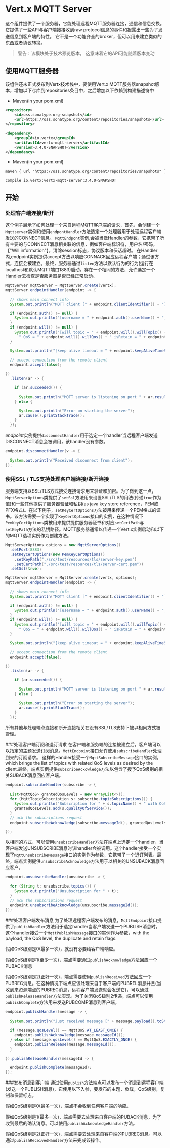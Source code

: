 # Vert.x MQTT Server

这个组件提供了一个服务器，它能处理远程MQTT服务器连接，通信和信息交换。
它提供了一些API与客户端接接收到raw protocol信息的事件和报露出一些为了发送信息到客户端的特性。
它不是一个功能齐全的broker，但可以用来建立类似的东西或者协议转换。
> 警告：该模块处于技术预览版本， 这意味着它的API可能随着版本变动


## 使用MQTT服务器

该组件还未正式发布到Vertx技术栈中，要使用Vert.x MQTT服务器snapshot版本，增加以下仓库到repositories条目中，之后增加以下依赖到构建描述符中

- Maven(in your pom.xml)
```xml
<repository>
    <id>oss.sonatype.org-snapshot</id>
    <url>https://oss.sonatype.org/content/repositories/snapshots</url>
</repository>
```

```xml
<dependency>
    <groupId>io.vertx</groupId>
    <artifactId>vertx-mqtt-server</artifactId>
    <version>3.4.0-SNAPSHOT</version>
</dependency>
```

- Maven(in your pom.xml)
```xml
maven { url "https://oss.sonatype.org/content/repositories/snapshots" }
```

```xml
compile io.vertx:vertx-mqtt-server:3.4.0-SNAPSHOT
```

## 开始
### 处理客户端连接/断开
这个例子展示了如何处理一个来自远程MQTT客户端的请求，首先，会创建一个`Mqttserver`实例和使用`endpontHandler`方法选定一个处理器用于处理远程客户端发送的CONNECT信息。
`MqttEndpont`实例,会被当做Handler的参数，它携带了所有主要的与CONNECT消息相关联的信息，例如客户端标识符，用户名/密码，【"Will information"】，清除session标志，协议版本和保活超时。
在Handler内,endpoint实例提供accept方法以响应CONNACK回应远程客户端；通过该方式，连接会被建立。最终，服务器通过`listen`方法以默认行为的行为(运行在localhost和默认MQTT端口1883)启动。存在一个相同的方法，允许选定一个Handler去检查是否服务器是否已经正常启动。

```java
MqttServer mqttServer = MqttServer.create(vertx);
mqttServer.endpointHandler(endpoint -> {

  // shows main connect info
  System.out.println("MQTT client [" + endpoint.clientIdentifier() + "] request to connect, clean session = " + endpoint.isCleanSession());

  if (endpoint.auth() != null) {
    System.out.println("[username = " + endpoint.auth().userName() + ", password = " + endpoint.auth().password() + "]");
  }
  if (endpoint.will() != null) {
    System.out.println("[will topic = " + endpoint.will().willTopic() + " msg = " + endpoint.will().willMessage() +
      " QoS = " + endpoint.will().willQos() + " isRetain = " + endpoint.will().isWillRetain() + "]");
  }

  System.out.println("[keep alive timeout = " + endpoint.keepAliveTimeSeconds() + "]");

  // accept connection from the remote client
  endpoint.accept(false);

})
  .listen(ar -> {

    if (ar.succeeded()) {

      System.out.println("MQTT server is listening on port " + ar.result().actualPort());
    } else {

      System.out.println("Error on starting the server");
      ar.cause().printStackTrace();
    }
  });
```
*endpoint*实例提供`disconnectHandler`用于选定一个handler当远程客户端发送 DISCONNECT消息会被调用，该handler没有参数。
```java
endpoint.disconnectHandler(v -> {

  System.out.println("Received disconnect from client");
});
```

### 使用SSL / TLS支持处理客户端连接/断开连接
服务端支持以SSL/TLS方式接受连接请求用来验证和加密。为了做到这一点，`MqttServerOptions`类提供了`setSsl`方法用来设置SSL/TLS的用法(传递`true`作为值)和一些其他提供了服务器验证和私钥(as java key store reference，PEM或PFX格式)。在以下例子，`setKeyCertOptions`方法被用来传递一个PEM格式的证书。该方法需要一个实现了`KeyCertOptions`接口的实例，在这种情况下`PemKeyCertOptions`类被用来提供提供服务器证书和对应`setCertPath`与`setKeyPath`方法的私钥路径。MQTT服务器通常以传递一个Vert.x实例启动和以下的MQTT选项实例作为创建方法。
```java
MqttServerOptions options = new MqttServerOptions()
  .setPort(8883)
  .setKeyCertOptions(new PemKeyCertOptions()
    .setKeyPath("./src/test/resources/tls/server-key.pem")
    .setCertPath("./src/test/resources/tls/server-cert.pem"))
  .setSsl(true);

MqttServer mqttServer = MqttServer.create(vertx, options);
mqttServer.endpointHandler(endpoint -> {

  // shows main connect info
  System.out.println("MQTT client [" + endpoint.clientIdentifier() + "] request to connect, clean session = " + endpoint.isCleanSession());

  if (endpoint.auth() != null) {
    System.out.println("[username = " + endpoint.auth().userName() + ", password = " + endpoint.auth().password() + "]");
  }
  if (endpoint.will() != null) {
    System.out.println("[will topic = " + endpoint.will().willTopic() + " msg = " + endpoint.will().willMessage() +
      " QoS = " + endpoint.will().willQos() + " isRetain = " + endpoint.will().isWillRetain() + "]");
  }

  System.out.println("[keep alive timeout = " + endpoint.keepAliveTimeSeconds() + "]");

  // accept connection from the remote client
  endpoint.accept(false);

})
  .listen(ar -> {

    if (ar.succeeded()) {

      System.out.println("MQTT server is listening on port " + ar.result().actualPort());
    } else {

      System.out.println("Error on starting the server");
      ar.cause().printStackTrace();
    }
  });
```
所有其他与处理端点连接和断开连接相关在没有SSL/TLS支持下被以相同方式被管理。

###处理客户端订阅和退订请求
在客户端和服务端的连接被建立后，客户端可以以指定的主题发送订阅消息。`MqttEndpoint`接口允许使用`subscribeHandler`处理到来的订阅请求。
这样的Handler接受一个`MqttSubscribeMessage`接口的实例，which brings the list of topics with related QoS levels as desired by the client.最终，端点实例提供`subscribeAckowledge`方法以包含了授予QoS级别的相关SUBACK消息回应客户端。
```java
endpoint.subscribeHandler(subscribe -> {

  List<MqttQoS> grantedQosLevels = new ArrayList<>();
  for (MqttTopicSubscription s: subscribe.topicSubscriptions()) {
    System.out.println("Subscription for " + s.topicName() + " with QoS " + s.qualityOfService());
    grantedQosLevels.add(s.qualityOfService());
  }
  // ack the subscriptions request
  endpoint.subscribeAcknowledge(subscribe.messageId(), grantedQosLevels);

});
```
以相同的方式，可以使用`unsubscribeHandler`方法在端点上选定一个handler，当客户端发送UNSUBSCRIBE消息时该handler会被调用。这个handler接受一个实现了`MqttUnsubscribeMessage`接口的实例作为参数，它携带了一个退订列表。最终，端点实例提供`unsubscribeAcknowledge`方法用于以相关的UNSUBACK消息回应客户。
```java
endpoint.unsubscribeHandler(unsubscribe -> {

  for (String t: unsubscribe.topics()) {
    System.out.println("Unsubscription for " + t);
  }
  // ack the subscriptions request
  endpoint.unsubscribeAcknowledge(unsubscribe.messageId());
});
```
###处理客户端发布消息
为了处理远程客户端发布的消息，`MqttEndpoint`接口提供了`publishHandler`方法用于选定handler当客户端发送一个PUBLISH消息时。
这个handler接受一个`MqttPublishMessage`接口的实例作为参数，with the payload, the QoS level, the duplicate and retain flags.

假如QoS级别是0(最多一次)，就没有必要给客户端响应。

假如QoS级别是1(至少一次)，端点需要通过`publishAcknowledge`方法回应一个PUBACK消息

假如QoS级别是2(正好一次)，端点需要使用`publishReceived`方法回应一个PUBREC消息。在这种情况下端点应该处理来自于客户端的PUBREL消息并且(当收到来资源端点的PUBREC消息，远程客户端发送就会发送它)，可以通过`publishReleaseHandler`方法实现。为了关闭QoS级别2传递，端点可以使用`publishComplete`方法用来发送PUBCOMP消息到客户端。

```java
endpoint.publishHandler(message -> {

  System.out.println("Just received message [" + message.payload().toString(Charset.defaultCharset()) + "] with QoS [" + message.qosLevel() + "]");

  if (message.qosLevel() == MqttQoS.AT_LEAST_ONCE) {
    endpoint.publishAcknowledge(message.messageId());
  } else if (message.qosLevel() == MqttQoS.EXACTLY_ONCE) {
    endpoint.publishRelease(message.messageId());
  }

}).publishReleaseHandler(messageId -> {

  endpoint.publishComplete(messageId);
});
```

###发布消息到客户端
通过使用`publish`方法端点可以发布一个消息到远程客户端(发送一个PUBLISH消息)，它使用以下入参，要发布的主题，负载，QoS级别，复制和保留标志。

假如QoS级别是0(最多一次)，端点不会收到任何客户端的响应。

假如QoS级别是1(最多一次)，端点需要去处理来自客户端的PUBACK消息，为了收到最后的确认消息。可以使用`publishAcknowledgeHandler`方法。

假如QoS级别是2(正好一次)，端点需要去处理来自客户端的PUBREC消息。可以通过`publishReceivedHandler`方法来完成该操作。
